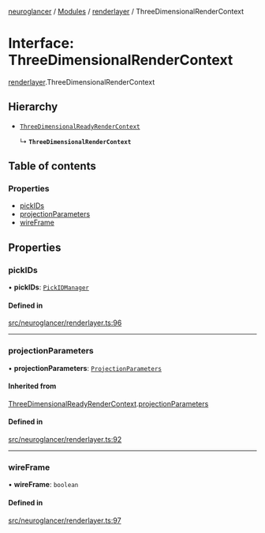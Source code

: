 [neuroglancer](../README.md) / [Modules](../modules.md) / [renderlayer](../modules/renderlayer.md) / ThreeDimensionalRenderContext

# Interface: ThreeDimensionalRenderContext

[renderlayer](../modules/renderlayer.md).ThreeDimensionalRenderContext

## Hierarchy

- [`ThreeDimensionalReadyRenderContext`](renderlayer.ThreeDimensionalReadyRenderContext.md)

  ↳ **`ThreeDimensionalRenderContext`**

## Table of contents

### Properties

- [pickIDs](renderlayer.ThreeDimensionalRenderContext.md#pickids)
- [projectionParameters](renderlayer.ThreeDimensionalRenderContext.md#projectionparameters)
- [wireFrame](renderlayer.ThreeDimensionalRenderContext.md#wireframe)

## Properties

### pickIDs

• **pickIDs**: [`PickIDManager`](../classes/object_picking.PickIDManager.md)

#### Defined in

[src/neuroglancer/renderlayer.ts:96](https://github.com/ActiveBrainAtlas2/neuroglancer/blob/540617bc/src/neuroglancer/renderlayer.ts#L96)

___

### projectionParameters

• **projectionParameters**: [`ProjectionParameters`](../classes/projection_parameters.ProjectionParameters.md)

#### Inherited from

[ThreeDimensionalReadyRenderContext](renderlayer.ThreeDimensionalReadyRenderContext.md).[projectionParameters](renderlayer.ThreeDimensionalReadyRenderContext.md#projectionparameters)

#### Defined in

[src/neuroglancer/renderlayer.ts:92](https://github.com/ActiveBrainAtlas2/neuroglancer/blob/540617bc/src/neuroglancer/renderlayer.ts#L92)

___

### wireFrame

• **wireFrame**: `boolean`

#### Defined in

[src/neuroglancer/renderlayer.ts:97](https://github.com/ActiveBrainAtlas2/neuroglancer/blob/540617bc/src/neuroglancer/renderlayer.ts#L97)
